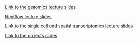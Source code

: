 [Link to the genomics lecture slides](https://drive.google.com/file/d/1-Pw0ddo0vHX1xWQpIS-YJ4uIYHS68yDM/view?usp=share_link)

[Nextflow lecture slides](https://docs.google.com/presentation/d/1M7EPdNla4kKHIy8v4cumXHS3EhB1cTnYUY5xdgurF24/edit?usp=sharing)

[Link to the single cell und spatial transcriptomics lecture slides](https://drive.google.com/file/d/1HOt8zrGTO5kApst_skKm6iU4wXsvqTkQ/view?usp=sharing)


[Link to the projects slides](https://drive.google.com/file/d/1H1iyjpLCXt6qe-hSdaKr1C6lq4kL2lzk/view?usp=sharing)
